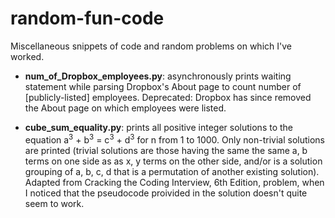 # random-fun-code
Miscellaneous snippets of code and random problems on which I've worked.

* __num_of_Dropbox_employees.py__: asynchronously prints waiting statement while parsing Dropbox's About page to count number of [publicly-listed] employees. Deprecated: Dropbox has since removed the About page on which employees were listed.

* __cube_sum_equality.py__: prints all positive integer solutions to the equation a<sup>3</sup> + b<sup>3</sup> = c<sup>3</sup> + d<sup>3</sup> for n from 1 to 1000. Only non-trivial solutions are printed (trivial solutions are those having the same the same a, b terms on one side as as x, y terms on the other side, and/or is a solution grouping of a, b, c, d that is a permutation of another existing solution). Adapted from Cracking the Coding Interview, 6th Edition, problem, when I noticed that the pseudocode proivided in the solution doesn't quite seem to work.
